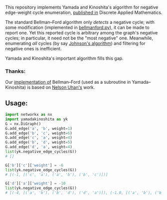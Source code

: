 This repository implements Yamada and Kinoshita's algorithm for negative edge-weight cycle enumeration, [published in](https://www.sciencedirect.com/science/article/pii/S0166218X01002013) Discrete Applied Mathematics.

The standard Bellman–Ford algorithm only _detects_ a negative cycle; with some modification (implemented in [bellmanford.py](bellmanford.py)), it can be made to report one. Yet this reported cycle is arbitrary among the graph's negative cycles; in particular, it need not be the "most negative" one. Meanwhile, enumerating _all_ cycles (by say [Johnson's algorithm](https://www.cs.tufts.edu/comp/150GA/homeworks/hw1/Johnson%2075.PDF)) and filtering for negative ones is inefficient.

Yamada and Kinoshita's important algorithm fills this gap.

### Thanks:

Our [implementation of](bellmanford.py) Bellman–Ford (used as a subroutine in Yamada–Kinoshita) is based on [Nelson Uhan's](https://github.com/nelsonuhan/bellmanford) work.

## Usage:
```python
import networkx as nx
import yamadakinoshita as yk
G = nx.DiGraph()
G.add_edge('a', 'b', weight=1)
G.add_edge('b', 'c', weight=6)
G.add_edge('c', 'a', weight=4)
G.add_edge('b', 'd', weight=5)
G.add_edge('d', 'a', weight=4)
list(yk.negative_edge_cycles(G))
# []

G['b']['c']['weight'] = -6
list(yk.negative_edge_cycles(G))
# [(-1, [('c', 'a'), ('a', 'b'), ('b', 'c')])]

G['d']['a']['weight'] = -10
list(yk.negative_edge_cycles(G))
# [(-4, [('a', 'b'), ('b', 'd'), ('d', 'a')]), (-1.0, [('a', 'b'), ('b', 'c'), ('c', 'a')])]
```
